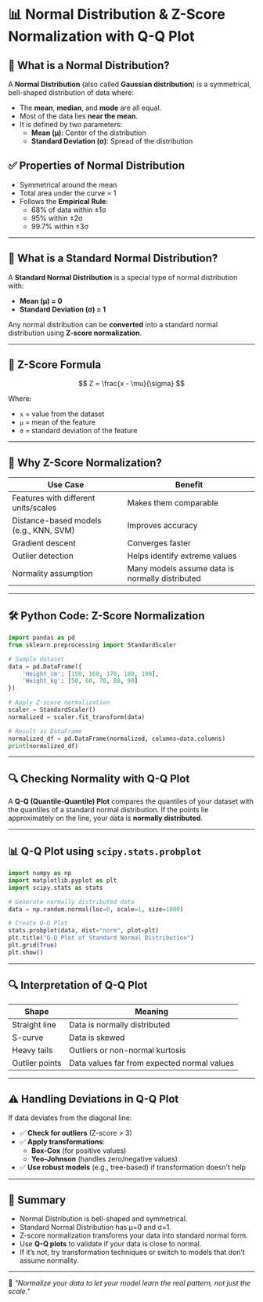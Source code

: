 # 📊 Normal Distribution & Z-Score Normalization with Q-Q Plot

## 📘 What is a Normal Distribution?

A **Normal Distribution** (also called **Gaussian distribution**) is a symmetrical, bell-shaped distribution of data where:

- The **mean**, **median**, and **mode** are all equal.
- Most of the data lies **near the mean**.
- It is defined by two parameters:
  - **Mean (μ)**: Center of the distribution
  - **Standard Deviation (σ)**: Spread of the distribution

## ✅ Properties of Normal Distribution

- Symmetrical around the mean
- Total area under the curve = 1
- Follows the **Empirical Rule**:
  - 68% of data within ±1σ
  - 95% within ±2σ
  - 99.7% within ±3σ

---

## 🧠 What is a Standard Normal Distribution?

A **Standard Normal Distribution** is a special type of normal distribution with:

- **Mean (μ) = 0**
- **Standard Deviation (σ) = 1**

Any normal distribution can be **converted** into a standard normal distribution using **Z-score normalization**.

---

## 🧮 Z-Score Formula

$$
    Z = \frac{x - \mu}{\sigma}
$$

Where:

- `x` = value from the dataset
- `μ` = mean of the feature
- `σ` = standard deviation of the feature

---

## 🎯 Why Z-Score Normalization?

| Use Case                               | Benefit                                         |
| -------------------------------------- | ----------------------------------------------- |
| Features with different units/scales   | Makes them comparable                           |
| Distance-based models (e.g., KNN, SVM) | Improves accuracy                               |
| Gradient descent                       | Converges faster                                |
| Outlier detection                      | Helps identify extreme values                   |
| Normality assumption                   | Many models assume data is normally distributed |

---

## 🛠️ Python Code: Z-Score Normalization

```python
import pandas as pd
from sklearn.preprocessing import StandardScaler

# Sample dataset
data = pd.DataFrame({
    'Height_cm': [150, 160, 170, 180, 190],
    'Weight_kg': [50, 60, 70, 80, 90]
})

# Apply Z-score normalization
scaler = StandardScaler()
normalized = scaler.fit_transform(data)

# Result as DataFrame
normalized_df = pd.DataFrame(normalized, columns=data.columns)
print(normalized_df)
```

---

## 🔍 Checking Normality with Q-Q Plot

A **Q-Q (Quantile-Quantile) Plot** compares the quantiles of your dataset with the quantiles of a standard normal distribution. If the points lie approximately on the line, your data is **normally distributed**.

---

## 📊 Q-Q Plot using `scipy.stats.probplot`

```python
import numpy as np
import matplotlib.pyplot as plt
import scipy.stats as stats

# Generate normally distributed data
data = np.random.normal(loc=0, scale=1, size=1000)

# Create Q-Q Plot
stats.probplot(data, dist="norm", plot=plt)
plt.title("Q-Q Plot of Standard Normal Distribution")
plt.grid(True)
plt.show()
```

---

## 🔍 Interpretation of Q-Q Plot

| Shape          | Meaning                                     |
| -------------- | ------------------------------------------- |
| Straight line  | Data is normally distributed                |
| S-curve        | Data is skewed                              |
| Heavy tails    | Outliers or non-normal kurtosis             |
| Outlier points | Data values far from expected normal values |

---

## ⚠️ Handling Deviations in Q-Q Plot

If data deviates from the diagonal line:

- ✅ **Check for outliers** (Z-score > 3)
- ✅ **Apply transformations**:
  - **Box-Cox** (for positive values)
  - **Yeo-Johnson** (handles zero/negative values)
- ✅ **Use robust models** (e.g., tree-based) if transformation doesn’t help

---

## 📌 Summary

- Normal Distribution is bell-shaped and symmetrical.
- Standard Normal Distribution has μ=0 and σ=1.
- Z-score normalization transforms your data into standard normal form.
- Use **Q-Q plots** to validate if your data is close to normal.
- If it’s not, try transformation techniques or switch to models that don’t assume normality.

---

🧠 _"Normalize your data to let your model learn the real pattern, not just the scale."_
